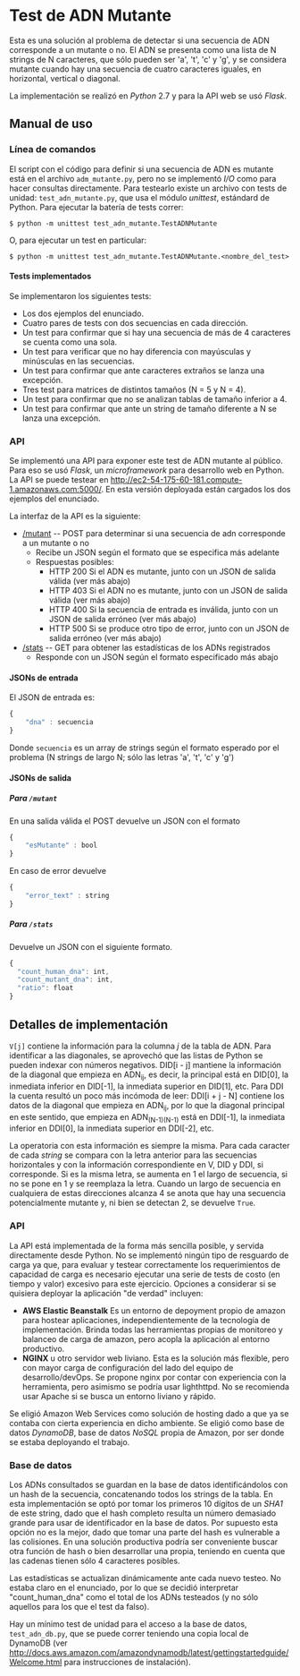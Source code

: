 # Test de ADN Mutante 

Esta es una solución al problema de detectar si una secuencia de ADN corresponde a un mutante o no.  El ADN se presenta como una lista de N strings de N caracteres, que sólo pueden ser 'a', 't', 'c' y 'g', y se considera mutante cuando hay una secuencia de cuatro caracteres iguales, en horizontal, vertical o diagonal.

La implementación se realizó en *Python* 2.7 y para la API web se usó *Flask*.


## Manual de uso
### Línea de comandos
El script con el código para definir si una secuencia de ADN es mutante está en el archivo `adm_mutante.py`, pero no se implementó *I/O* como para hacer consultas directamente.  Para testearlo existe un archivo con tests de unidad: `test_adn_mutante.py`, que usa el módulo *unittest*, estándard de Python.  Para ejecutar la batería de tests correr:

```
$ python -m unittest test_adn_mutante.TestADNMutante
```

O, para ejecutar un test en particular:

```
$ python -m unittest test_adn_mutante.TestADNMutante.<nombre_del_test>
```

#### Tests implementados
Se implementaron los siguientes tests:

* Los dos ejemplos del enunciado.
* Cuatro pares de tests con dos secuencias en cada dirección.
* Un test para confirmar que si hay una secuencia de más de 4 caracteres se cuenta como una sola.
* Un test para verificar que no hay diferencia con mayúsculas y minúsculas en las secuencias.
* Un test para confirmar que ante caracteres extraños se lanza una excepción.
* Tres test para matrices de distintos tamaños (N = 5 y N = 4).
* Un test para confirmar que no se analizan tablas de tamaño inferior a 4.
* Un test para confirmar que ante un string de tamaño diferente a N se lanza una excepción.

### API
Se implementó una API para exponer este test de ADN mutante al público.  Para eso se usó *Flask*, un *microframework* para desarrollo web en Python. La API se puede testear en http://ec2-54-175-60-181.compute-1.amazonaws.com:5000/. En esta versión deployada están cargados los dos ejemplos del enunciado.

La interfaz de la API es la siguiente:

* [/mutant](http://ec2-54-175-60-181.compute-1.amazonaws.com:5000/mutant) -- POST para determinar si una secuencia de adn corresponde a un mutante o no 
  + Recibe un JSON según el formato que se especifica más adelante
  + Respuestas posibles:
    * HTTP 200 Si el ADN es mutante, junto con un JSON de salida válida (ver más abajo)
    * HTTP 403 Si el ADN no es mutante, junto con un JSON de salida válida (ver más abajo)
    * HTTP 400 Si la secuencia de entrada es inválida, junto con un JSON de salida erróneo (ver más abajo)
    * HTTP 500 Si se produce otro tipo de error, junto con un JSON de salida erróneo (ver más abajo)
* [/stats](http://ec2-54-175-60-181.compute-1.amazonaws.com:5000/stats) -- GET para obtener las estadísticas de los ADNs registrados
  + Responde con un JSON según el formato especificado más abajo

#### JSONs de entrada
El JSON de entrada es:

```javascript
{
	"dna" : secuencia
}
```

Donde `secuencia` es un array de strings según el formato esperado por el problema (N strings de largo N; sólo las letras 'a', 't', 'c' y 'g')

#### JSONs de salida

##### Para `/mutant`
En una salida válida el POST devuelve un JSON con el formato

```javascript
{
	"esMutante" : bool
}
```

En caso de error devuelve 
```javascript
{
	"error_text" : string
}
```

##### Para `/stats`
Devuelve un JSON con el siguiente formato.

```javascript
{
  "count_human_dna": int, 
  "count_mutant_dna": int, 
  "ratio": float
}
```

## Detalles de implementación



`V[j]` contiene la información para la columna *j* de la tabla de ADN.  Para identificar a las diagonales, se aprovechó que las listas de Python se pueden indexar con números negativos.  DID[i - j] mantiene la información de la diagonal que empieza en ADN<sub>ij</sub>, es decir, la principal está en DID[0], la inmediata inferior en DID[-1], la inmediata superior en DID[1], etc.  Para DDI la cuenta resultó un poco más incómoda de leer: DDI[i + j - N] contiene los datos de la diagonal que empieza en ADN<sub>ij</sub>, por lo que la diagonal principal en este sentido, que empieza en ADN<sub>(N-1)(N-1)</sub> está en DDI[-1], la inmediata inferior en DDI[0], la inmediata superior en DDI[-2], etc.

La operatoria con esta información es siempre la misma.  Para cada caracter de cada *string* se compara con la letra anterior para las secuencias horizontales y con la información correspondiente en V, DID y DDI, si corresponde.  Si es la misma letra, se aumenta en 1 el largo de secuencia, si no se pone en 1 y se reemplaza la letra.  Cuando un largo de secuencia en cualquiera de estas direcciones alcanza 4 se anota que hay una secuencia potencialmente mutante y, ni bien se detectan 2, se devuelve `True`.

### API
La API está implementada de la forma más sencilla posible, y servida directamente desde Python.  No se implementó ningún tipo de resguardo de carga ya que, para evaluar y testear correctamente los requerimientos de capacidad de carga es necesario ejecutar una serie de tests de costo (en tiempo y valor) excesivo para este ejercicio.  Opciones a considerar si se quisiera deployar la aplicación "de verdad" incluyen:

* **AWS Elastic Beanstalk** Es un entorno de depoyment propio de amazon para hostear aplicaciones, independientemente de la tecnología de implementación.  Brinda todas las herramientas propias de monitoreo y balanceo de carga de amazon, pero acopla la aplicación al entorno productivo.
* **NGINX** u otro servidor web liviano.  Esta es la solución más flexible, pero con mayor carga de configuración del lado del equipo de desarrollo/devOps.  Se propone nginx por contar con experiencia con la herramienta, pero asimismo se podría usar lighthttpd. No se recomienda usar Apache si se busca un entorno liviano y rápido.



Se eligió Amazon Web Services como solución de hosting dado a que ya se contaba con cierta experiencia en dicho ambiente.  Se eligió como base de datos *DynamoDB*, base de datos *NoSQL* propia de Amazon, por ser donde se estaba deployando el trabajo.

### Base de datos
Los ADNs consultados se guardan en la base de datos identificándolos con un hash de la secuencia, concatenando todos los strings de la tabla.  En esta implementación se optó por tomar los primeros 10 dígitos de un *SHA1* de este string, dado que el hash completo resulta un número demasiado grande para usar de identificador en la base de datos.  Por supuesto esta opción no es la mejor, dado que tomar una parte del hash es vulnerable a las colisiones.  En una solución productiva podría ser conveniente buscar otra función de hash o bien desarrollar una propia, teniendo en cuenta que las cadenas tienen sólo 4 caracteres posibles.

Las estadísticas se actualizan dinámicamente ante cada nuevo testeo.  No estaba claro en el enunciado, por lo que se decidió interpretar "count_human_dna" como el total de los ADNs testeados (y no sólo aquellos para los que el test da falso).

Hay un mínimo test de unidad para el acceso a la base de datos, `test_adn_db.py`, que se puede correr teniendo una copia local de DynamoDB (ver http://docs.aws.amazon.com/amazondynamodb/latest/gettingstartedguide/Welcome.html para instrucciones de instalación).
